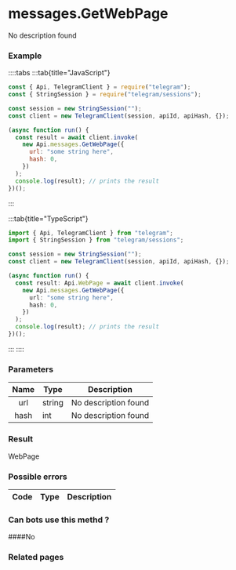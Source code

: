# messages.GetWebPage

No description found

### [](#example)Example

::::tabs
:::tab{title="JavaScript"}

```js
const { Api, TelegramClient } = require("telegram");
const { StringSession } = require("telegram/sessions");

const session = new StringSession("");
const client = new TelegramClient(session, apiId, apiHash, {});

(async function run() {
  const result = await client.invoke(
    new Api.messages.GetWebPage({
      url: "some string here",
      hash: 0,
    })
  );
  console.log(result); // prints the result
})();
```

:::

:::tab{title="TypeScript"}

```ts
import { Api, TelegramClient } from "telegram";
import { StringSession } from "telegram/sessions";

const session = new StringSession("");
const client = new TelegramClient(session, apiId, apiHash, {});

(async function run() {
  const result: Api.WebPage = await client.invoke(
    new Api.messages.GetWebPage({
      url: "some string here",
      hash: 0,
    })
  );
  console.log(result); // prints the result
})();
```

:::
::::

### [](#parameters)Parameters

| Name | Type   | Description          |
| :--: | ------ | -------------------- |
| url  | string | No description found |
| hash | int    | No description found |

### [](#result)Result

WebPage

### [](#possible-errors)Possible errors

| Code | Type | Description |
| :--: | ---- | ----------- |

### [](#can-bots-use-this-method)Can bots use this methd ?

####No

### [](#related-pages)Related pages
